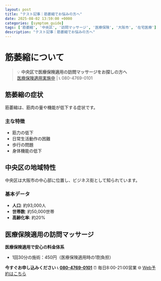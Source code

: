 ```yaml
---
layout: post
title: "テスト記事｜筋萎縮でお悩みの方へ"
date: 2025-08-02 13:59:00 +0000
categories: [symptom_guide]
tags: ['筋萎縮', '中央区', '訪問マッサージ', '医療保険', '大阪市', '在宅医療']
description: "テスト記事｜筋萎縮でお悩みの方へ"
---
```


# 筋萎縮について

> 💡 **中央区で医療保険適用の訪問マッサージをお探しの方へ**  
> [医療保険適用実施中](https://peraichi.com/landing_pages/view/himawari-massage/) | 📞 080-4769-0101

## 筋萎縮の症状

筋萎縮は、筋肉の量や機能が低下する症状です。

### 主な特徴
- 筋力の低下
- 日常生活動作の困難
- 歩行の問題
- 身体機能の低下

## 中央区の地域特性

中央区は大阪市の中心部に位置し、ビジネス街として知られています。

### 基本データ
- **人口**: 約93,000人
- **世帯数**: 約50,000世帯
- **高齢化率**: 約20%

## 医療保険適用の訪問マッサージ

**医療保険適用で安心の料金体系**
- 1回30分の施術：450円（医療保険適用時の1割負担）

**今すぐお申し込みください**
📞 **[080-4769-0101](tel:080-4769-0101)**
⏰ 毎日8:00-21:00営業
🌐 [Web予約はこちら](https://peraichi.com/landing_pages/view/himawari-massage/)